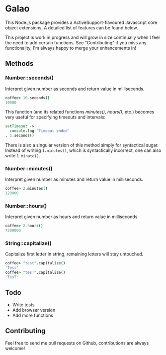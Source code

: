 # Galao

This Node.js package provides a ActiveSupport-flavoured Javascript core object
extensions. A detailed list of features can be found below.

This project is work in progress and will grow in size continually when I feel
the need to add certain functions. See "Contributing" if you miss any
functionality, I'm always happy to merge your enhancements in!

## Methods

### Number::seconds()

Interpret given number as seconds and return value in milliseconds.

```coffeescript
coffee> 10.seconds()
10000
```

This function (and its related functions _minutes()_, _hours()_, etc.) becomes
very useful for specifying timeouts and intervals:

```coffeescript
setTimeout ->
  console.log 'Timeout ended'
, 5.seconds()
```

There is also a singular version of this method simply for syntactical sugar.
Instead of writing `1.minutes()`, which is syntactically incorrect, one can also
write `1.minute()`.

### Number::minutes()

Interpret given number as minutes and return value in milliseconds.

```coffeescript
coffee> 2.minutes()
120000
```

### Number::hours()

Interpret given number as hours and return value in milliseconds.

```coffeescript
coffee> 2.hours()
7200000
```

### String::capitalize()

Capitalize first letter in string, remaining letters will stay untouched.

```coffeescript
coffee> "test".capitalize()
'Test'
coffee> "tesT".capitalize()
'TesT'
```

## Todo

* Write tests
* Add browser version
* Add more functions

## Contributing

Feel free to send me pull requests on Github, contributions are always welcome!
